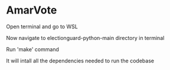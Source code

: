 # AmarVote

Open terminal and go to WSL

Now navigate to electionguard-python-main directory in terminal

Run 'make' command

It will intall all the dependencies needed to run the codebase

